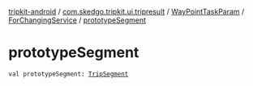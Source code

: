 [tripkit-android](../../../index.md) / [com.skedgo.tripkit.ui.tripresult](../../index.md) / [WayPointTaskParam](../index.md) / [ForChangingService](index.md) / [prototypeSegment](./prototype-segment.md)

# prototypeSegment

`val prototypeSegment: `[`TripSegment`](../../../com.skedgo.tripkit.routing/-trip-segment/index.md)